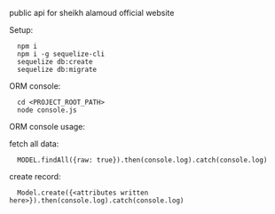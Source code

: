 public api for sheikh alamoud official website

Setup:

      npm i
      npm i -g sequelize-cli
      sequelize db:create
      sequelize db:migrate

ORM console:

      cd <PROJECT_ROOT_PATH>
      node console.js


ORM console usage:

  fetch all data:

      MODEL.findAll({raw: true}).then(console.log).catch(console.log)

  create record:

      Model.create({<attributes written here>}).then(console.log).catch(console.log)
